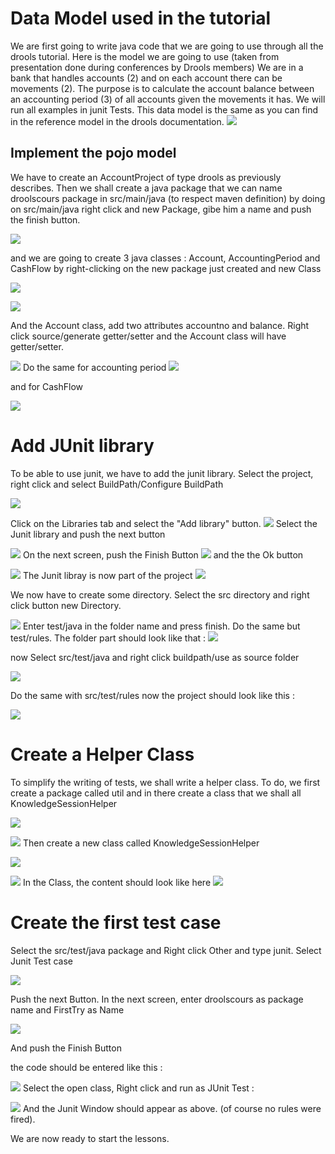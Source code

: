 # Data Model used in the tutorial
We are first going to write java code that we are going to use through all the drools tutorial.
Here is the model we are going to use (taken from presentation done during conferences by Drools members)
We are in a bank that handles accounts (2) and on each account there can be movements (2). The purpose is to calculate the account balance between an accounting period (3) of all accounts given the movements it has.
We will run all examples in junit Tests.
This data model is the same as you can find in the reference model in the drools documentation.
![](drools/dataModel_fig1.jpeg)
## Implement the pojo model

We have to create an AccountProject of type drools as previously describes.
Then we shall create a java package that we can name droolscours package in src/main/java (to respect maven definition) by doing on src/main/java right click and new Package, gibe him a name and push the finish button.


![](drools/dataModel_fig2.jpeg)


and we are going to create 3 java classes : Account, AccountingPeriod and CashFlow by right-clicking on the new package just created and new Class

![](drools/dataModel_fig3.jpeg)


![](drools/dataModel_fig4.png)

And the Account class, add two attributes accountno and balance.
Right click source/generate getter/setter and the Account class will have getter/setter.

![](drools/dataModel_fig5.png)
Do the same for accounting period 
![](drools/dataModel_fig6.png)


and for CashFlow

![](drools/dataModel_fig7.png)


# Add JUnit library

To be able to use junit, we have to add the junit library.
Select the project, right click and select BuildPath/Configure BuildPath

![](drools/dataModel_fig8.png)


Click on the Libraries tab and select the "Add library" button.
![](drools/dataModel_fig9.png)
Select the Junit library and push the next button


![](drools/dataModel_fig10.png)
On the next screen, push the Finish Button
![](drools/dataModel_fig11.png)
and the the Ok button

![](drools/dataModel_fig12.png)
The Junit libray is now part of the project
![](drools/dataModel_fig13.png)



We now have to create some directory.
Select the src  directory and right click button new Directory.

![](drools/dataModel_fig14.png)
Enter test/java in the folder name and press finish.
Do the same but test/rules. 
The folder part should look like that : 
![](drools/dataModel_fig15.png)

now Select src/test/java and right click buildpath/use as source folder


![](drools/dataModel_fig16.png)

Do the same with src/test/rules
now the project should look like this : 


![](drools/dataModel_fig17.png)

# Create a Helper Class

To simplify the writing of tests, we shall write a helper class.
To do, we first create a package called util and in there create a class that we shall all KnowledgeSessionHelper

![](drools/dataModel_fig18.png)


![](drools/dataModel_fig20.png)
Then create a new class called KnowledgeSessionHelper

![](drools/dataModel_fig21.png)

![](drools/dataModel_fig22.png)
In the Class, the content should look like here
![](drools/dataModel_fig23.png)
# Create the first test case
Select the src/test/java package and Right click Other and type junit. Select Junit Test case

![](drools/dataModel_fig24.png)

Push the next Button.
In the next screen, enter droolscours as package name and FirstTry as Name

![](drools/dataModel_fig25.png)


And push the Finish Button

the code should be entered like this : 

![](drools/dataModel_fig26.png)
Select the open class, Right click and run as JUnit Test : 

![](drools/dataModel_fig27.png)
And the Junit Window should appear as above. (of course no rules were fired).

We are now ready to start the lessons.

